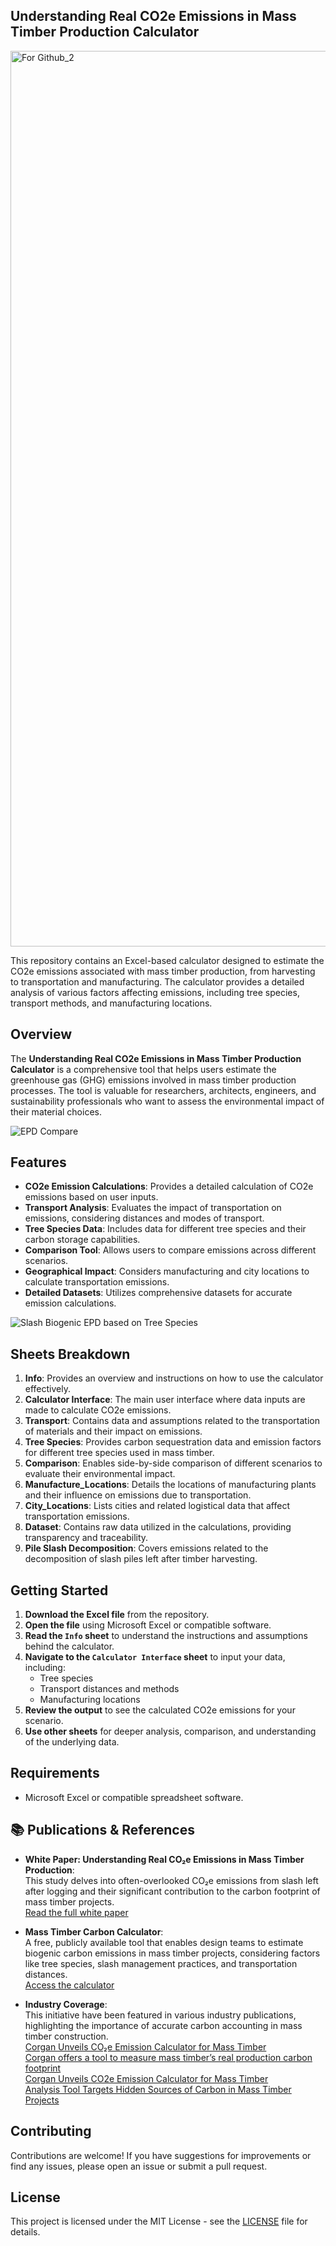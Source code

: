## Understanding Real CO2e Emissions in Mass Timber Production Calculator
<img width="2067" height="1433" alt="For Github_2" src="https://github.com/user-attachments/assets/1a3ec564-5715-4b0b-a464-7cbf8f47c5c6" />



This repository contains an Excel-based calculator designed to estimate the CO2e emissions associated with mass timber production, from harvesting to transportation and manufacturing. The calculator provides a detailed analysis of various factors affecting emissions, including tree species, transport methods, and manufacturing locations.

## Overview

The **Understanding Real CO2e Emissions in Mass Timber Production Calculator** is a comprehensive tool that helps users estimate the greenhouse gas (GHG) emissions involved in mass timber production processes. The tool is valuable for researchers, architects, engineers, and sustainability professionals who want to assess the environmental impact of their material choices.

![EPD Compare](https://github.com/user-attachments/assets/a4aa525c-a4f1-44e3-ad3e-5bb2b4c4d7af)

## Features

- **CO2e Emission Calculations**: Provides a detailed calculation of CO2e emissions based on user inputs.
- **Transport Analysis**: Evaluates the impact of transportation on emissions, considering distances and modes of transport.
- **Tree Species Data**: Includes data for different tree species and their carbon storage capabilities.
- **Comparison Tool**: Allows users to compare emissions across different scenarios.
- **Geographical Impact**: Considers manufacturing and city locations to calculate transportation emissions.
- **Detailed Datasets**: Utilizes comprehensive datasets for accurate emission calculations.

![Slash Biogenic EPD based on Tree Species](https://github.com/user-attachments/assets/25c600e2-5fce-4f26-9c77-53b59d663155)


## Sheets Breakdown

1. **Info**: Provides an overview and instructions on how to use the calculator effectively.
2. **Calculator Interface**: The main user interface where data inputs are made to calculate CO2e emissions.
3. **Transport**: Contains data and assumptions related to the transportation of materials and their impact on emissions.
4. **Tree Species**: Provides carbon sequestration data and emission factors for different tree species used in mass timber.
5. **Comparison**: Enables side-by-side comparison of different scenarios to evaluate their environmental impact.
6. **Manufacture_Locations**: Details the locations of manufacturing plants and their influence on emissions due to transportation.
7. **City_Locations**: Lists cities and related logistical data that affect transportation emissions.
8. **Dataset**: Contains raw data utilized in the calculations, providing transparency and traceability.
9. **Pile Slash Decomposition**: Covers emissions related to the decomposition of slash piles left after timber harvesting.

   

## Getting Started

1. **Download the Excel file** from the repository.
2. **Open the file** using Microsoft Excel or compatible software.
3. **Read the `Info` sheet** to understand the instructions and assumptions behind the calculator.
4. **Navigate to the `Calculator Interface` sheet** to input your data, including:
   - Tree species
   - Transport distances and methods
   - Manufacturing locations
5. **Review the output** to see the calculated CO2e emissions for your scenario.
6. **Use other sheets** for deeper analysis, comparison, and understanding of the underlying data.

## Requirements

- Microsoft Excel or compatible spreadsheet software.



## 📚 Publications & References
- **White Paper: Understanding Real CO₂e Emissions in Mass Timber Production**:</br>
    This study delves into often-overlooked CO₂e emissions from slash left after logging and their significant contribution to the carbon footprint of mass timber projects.</br>
    [Read the full white paper](https://www.corgan.com/sites/default/files/inline-files/Corgan_Understanding-Real-CO2e-Emissions-in-Mass-Timber-Production_White-Paper_Final.pdf)
   

-  **Mass Timber Carbon Calculator**:</br>
    A free, publicly available tool that enables design teams to estimate biogenic carbon emissions in mass timber projects, considering factors like tree species, slash management practices, and transportation distances.</br>
    [Access the calculator​](https://www.corgan.com/MTcarboncalculator)

- **Industry Coverage**:</br>
    This initiative have been featured in various industry publications, highlighting the importance of accurate carbon accounting in mass timber construction.</br>
    [Corgan Unveils CO₂e Emission Calculator for Mass Timber](https://www.corgan.com/news-insights/2025/corgan-unveils-co2e-emissions-calculator-for-mass-timber) </br>
    [Corgan offers a tool to measure mass timber’s real production carbon footprint](https://www.bdcnetwork.com/home/news/55280348/corgan-offers-a-tool-to-measure-mass-timbers-real-production-carbon-footprint) </br>
    [Corgan Unveils CO2e Emission Calculator for Mass Timber](https://finance.yahoo.com/news/corgan-unveils-co2e-emission-calculator-144000912.html) </br>
    [Analysis Tool Targets Hidden Sources of Carbon in Mass Timber Projects](https://www.enr.com/articles/61196-analysis-tool-targets-hidden-sources-of-carbon-in-mass-timber-projects)
## Contributing

Contributions are welcome! If you have suggestions for improvements or find any issues, please open an issue or submit a pull request.

## License

This project is licensed under the MIT License - see the [LICENSE](LICENSE) file for details.



